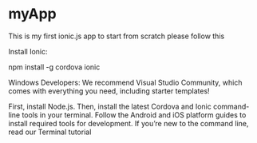 # myApp
This is my first ionic.js app 
to start from scratch please follow this

Install Ionic:

npm install -g cordova ionic

Windows Developers: We recommend Visual Studio Community, which comes with everything you need, including starter templates!

First, install Node.js. Then, install the latest Cordova and Ionic command-line tools in your terminal. Follow the Android and iOS platform guides to install required tools for development.
If you’re new to the command line, read our Terminal tutorial
